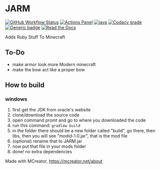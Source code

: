 # JARM
[![GitHub Workflow Status](https://img.shields.io/github/workflow/status/Suyashtnt/JARM/Java%20CI%20with%20Gradle?style=for-the-badge)](https://github.com/Suyashtnt/JARM/actions)
[![Actions Panel](https://img.shields.io/badge/actionspanel-enabled-brightgreen?style=for-the-badge)](https://www.actionspanel.app/app/Suyashtnt/JARM)
[![java](https://img.shields.io/badge/uses-java-red.svg?style=for-the-badge)](https://java.com)
[![Codacy grade](https://img.shields.io/codacy/grade/49ab17e7ec494f5dae14fc7f2374d3d0?style=for-the-badge)](https://www.codacy.com/manual/Suyashtnt/JARM?utm_source=github.com&amp;utm_medium=referral&amp;utm_content=Suyashtnt/JARM&amp;utm_campaign=Badge_Grade)
[![Generic badge](https://img.shields.io/badge/Made_With-MCreator-brightgreen?style=for-the-badge)](https://mcreator.net/about)
[![Read the Docs](https://img.shields.io/readthedocs/jarm?style=for-the-badge)](https://jarm.readthedocs.io/en/latest/)

Adds Ruby Stuff To Minecraft


## To-Do
  -  make armor look more Modern minecraft
  -  make the bow act like a proper bow

## How to build

### **windows**
 1. first get the JDK from oracle's website
 2. clone/download the source code
 3. open command promt and go to where you downloaded the code
 4. run this command: `gradlew build`
 5. in the folder there should be a new folder called "build", go there, then libs, then you will see "modid-1.0.jar", that is the mod file
 6. (optional) rename that to JARM.jar
 7. now put that file in your mods folder
 8. done! no extra dependencies

Made with MCreator, <https://mcreator.net/about>
